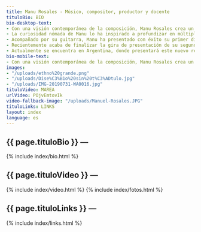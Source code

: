 ```yaml
---
title: Manu Rosales - Músico, compositor, productor y docente
tituloBio: BIO
bio-desktop-text:
- Con una visión contemporánea de la composición, Manu Rosales crea un universo ecléctico de canciones. Su guitarra evoca distintas raíces del mundo, desde el folklore de Argentina, pasando por los Andes y Brasil y llegando al Noroeste de África. 
- La curiosidad nómada de Manu lo ha inspirado a profundizar en múltiples culturas, lo que se refleja en sus letras y música. Contemplativa y profunda, entrelazando la nostalgia con la esperanza, la poética de sus composiciones dialoga con las complejidades y crisis de nuestro tiempo.
- Acompañado por su guitarra, Manu ha presentado con éxito su primer disco “Cuerpo Aldea” en Argentina y luego en Europa en 2019, girando por Barcelona, ​​Lisboa, Oporto, Bruselas, Gante, Estrasburgo y Tübingen. 
- Recientemente acaba de finalizar la gira de presentación de su segundo disco “Estrada”, comenzando en Argentina y dando luego conciertos en Portugal, Alemania, Bélgica, Suiza, Eslovenia, Italia y Francia.
- Actualmente se encuentra en Argentina, donde presentará este nuevo repertorio a lo largo del país. 
bio-mobile-text:
- Con una visión contemporánea de la composición, Manu Rosales crea un universo ecléctico de canciones. Su guitarra evoca distintas raíces del mundo, desde el folklore de Argentina, pasando por los Andes y Brasil y llegando al Noroeste de África. 
images:
- "/uploads/ethno%20grande.png"
- "/uploads/Dise%C3%B1o%20sin%20t%C3%ADtulo.jpg"
- "/uploads/IMG-20190731-WA0016.jpg"
tituloVideo: MAREA
urlVideo: POjvEmtovIk
video-fallback-image: "/uploads/Manuel-Rosales.JPG"
tituloLinks: LINKS
layout: index
language: es
---
```


<section id="bio">
    <h2>
        {{ page.tituloBio }} —
    </h2>
    {% include index/bio.html %}
    <h2>
        {{ page.tituloVideo }} —
    </h2>
    {% include index/video.html %}
    {% include index/fotos.html %}
    <h2>
        {{ page.tituloLinks }} —
    </h2>
    {% include index/links.html %}
</section>
